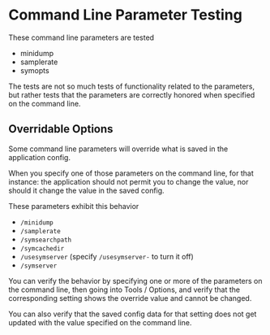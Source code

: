 # Command Line Parameter Testing

These command line parameters are tested

  * minidump
  * samplerate
  * symopts

The tests are not so much tests of functionality related to the parameters, but rather tests that the parameters are correctly honored when specified on the command line.



## Overridable Options

Some command line parameters will override what is saved in the application config.

When you specify one of those parameters on the command line, for that instance: the application should not permit you to change the value, nor should it change the value in the saved config.

These parameters exhibit this behavior

  * `/minidump`
  * `/samplerate`
  * `/symsearchpath`
  * `/symcachedir`
  * `/usesymserver` (specify `/usesymserver-` to turn it off)
  * `/symserver`

You can verify the behavior by specifying one or more of the parameters on the command line, then going into Tools / Options, and verify that the corresponding setting shows the override value and cannot be changed.

You can also verify that the saved config data for that setting does not get updated with the value specified on the command line.
